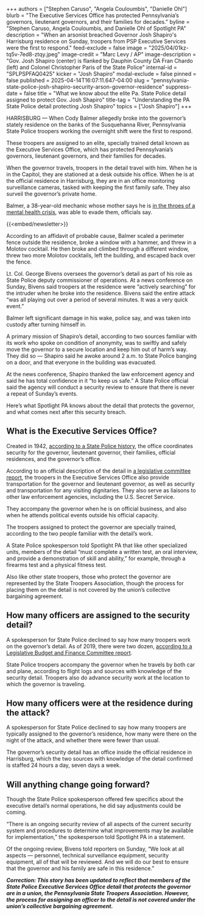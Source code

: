 +++
authors = ["Stephen Caruso", "Angela Couloumbis", "Danielle Ohl"]
blurb = "The Executive Services Office has protected Pennsylvania’s governors, lieutenant governors, and their families for decades."
byline = "Stephen Caruso, Angela Couloumbis, and Danielle Ohl of Spotlight PA"
description = "When an arsonist breached Governor Josh Shapiro's Harrisburg residence on Sunday, troopers from PSP Executive Services were the first to respond."
feed-exclude = false
image = "2025/04/01kz-tq5v-7ed8-ztqy.jpeg"
image-credit = "Marc Levy / AP"
image-description = "Gov. Josh Shapiro (center) is flanked by Dauphin County DA Fran Chardo (left) and Colonel Christopher Paris of the State Police"
internal-id = "SPLPSPFAQ0425"
kicker = "Josh Shapiro"
modal-exclude = false
pinned = false
published = 2025-04-14T16:07:11.647-04:00
slug = "pennsylvania-state-police-josh-shapiro-security-arson-governor-residence"
suppress-date = false
title = "What we know about the elite Pa. State Police detail assigned to protect Gov. Josh Shapiro"
title-tag = "Understanding the PA State Police detail protecting Josh Shapiro"
topics = ["Josh Shapiro"]
+++

HARRISBURG — When Cody Balmer allegedly broke into the governor’s stately residence on the banks of the Susquehanna River, Pennsylvania State Police troopers working the overnight shift were the first to respond.

These troopers are assigned to an elite, specially trained detail known as the Executive Services Office, which has protected Pennsylvania’s governors, lieutenant governors, and their families for decades.

When the governor travels, troopers in the detail travel with him. When he is in the Capitol, they are stationed at a desk outside his office. When he is at the official residence in Harrisburg, they are in an office monitoring surveillance cameras, tasked with keeping the first family safe. They also surveil the governor’s private home.

Balmer, a 38-year-old mechanic whose mother says he is <a href="https://www.spotlightpa.org/news/2025/04/cody-balmer-josh-shapiro-arson-mental-health/">in the throes of a mental health crisis</a>, was able to evade them, officials say.

{{<embed/newsletter>}}

According to an affidavit of probable cause, Balmer scaled a perimeter fence outside the residence, broke a window with a hammer, and threw in a Molotov cocktail. He then broke and climbed through a different window, threw two more Molotov cocktails, left the building, and escaped back over the fence.

Lt. Col. George Bivens oversees the governor’s detail as part of his role as State Police deputy commissioner of operations. At a news conference on Sunday, Bivens said troopers at the residence were “actively searching” for the intruder when he broke into the residence. Bivens said the entire attack “was all playing out over a period of several minutes. It was a very quick event.”

Balmer left significant damage in his wake, police say, and was taken into custody after turning himself in.

A primary mission of Shapiro’s detail, according to two sources familiar with its work who spoke on condition of anonymity, was to swiftly and safely move the governor to a secure location and keep him out of harm’s way. They did so — Shapiro said he awoke around 2 a.m. to State Police banging on a door, and that everyone in the building was evacuated.

At the news conference, Shapiro thanked the law enforcement agency and said he has total confidence in it “to keep us safe.” A State Police official said the agency will conduct a security review to ensure that there is never a repeat of Sunday’s events.

Here’s what Spotlight PA knows about the detail that protects the governor, and what comes next after this security breach. <strong><em></em></strong>

## What is the Executive Services Office?

Created in 1942, <a href="https://www.psp-hemc.org/history/psp2.html">according to a State Police history</a>, the office coordinates security for the governor, lieutenant governor, their families, official residences, and the governor’s office.

According to an official description of the detail in <a href="https://www.palbfc.gov/Resources/Documents/Reports/578.pdf">a legislative committee report</a>, the troopers in the Executive Services Office also provide transportation for the governor and lieutenant governor, as well as security and transportation for any visiting dignitaries. They also serve as liaisons to other law enforcement agencies, including the U.S. Secret Service.

They accompany the governor when he is on official business, and also when he attends political events outside his official capacity.

The troopers assigned to protect the governor are specially trained, according to the two people familiar with the detail’s work.

A State Police spokesperson told Spotlight PA that like other specialized units, members of the detail “must complete a written test, an oral interview, and provide a demonstration of skill and ability,” for example, through a firearms test and a physical fitness test.

Also like other state troopers, those who protect the governor are represented by the State Troopers Association, though the process for placing them on the detail is not covered by the union’s collective bargaining agreement.

## How many officers are assigned to the security detail?

A spokesperson for State Police declined to say how many troopers work on the governor’s detail. As of 2019, there were two dozen, <a href="https://www.palbfc.gov/Resources/Documents/Reports/659.pdf">according to a Legislative Budget and Finance Committee report</a>.

State Police troopers accompany the governor when he travels by both car and plane, according to flight logs and sources with knowledge of the security detail. Troopers also do advance security work at the location to which the governor is traveling.

## How many officers were at the residence during the attack?

A spokesperson for State Police declined to say how many troopers are typically assigned to the governor’s residence, how many were there on the night of the attack, and whether there were fewer than usual.

The governor’s security detail has an office inside the official residence in Harrisburg, which the two sources with knowledge of the detail confirmed is staffed 24 hours a day, seven days a week.

## Will anything change going forward?

Though the State Police spokesperson offered few specifics about the executive detail’s normal operations, he did say adjustments could be coming.

“There is an ongoing security review of all aspects of the current security system and procedures to determine what improvements may be available for implementation,” the spokesperson told Spotlight PA in a statement.

Of the ongoing review, Bivens told reporters on Sunday, “We look at all aspects — personnel, technical surveillance equipment, security equipment, all of that will be reviewed. And we will do our best to ensure that the governor and his family are safe in this residence.”<br/>

<strong><em>Correction: This story has been updated to reflect that members of the State Police Executive Services Office detail that protects the governor are in a union, the Pennsylvania State Troopers Association. However, the process for assigning an officer to the detail is not covered under the union’s collective bargaining agreement.</em></strong>

